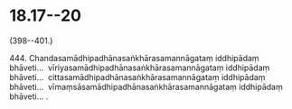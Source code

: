 

# 18.17--20


(398--401.)

444\. Chandasamādhipadhānasaṅkhārasamannāgataṃ iddhipādaṃ bhāveti…  vīriyasamādhipadhānasaṅkhārasamannāgataṃ iddhipādaṃ bhāveti…  cittasamādhipadhānasaṅkhārasamannāgataṃ iddhipādaṃ bhāveti…  vīmaṃsāsamādhipadhānasaṅkhārasamannāgataṃ iddhipādaṃ bhāveti… .



